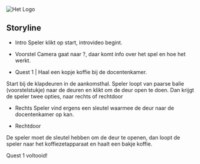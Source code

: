 ![Het Logo](https://raw.githubusercontent.com/daanschenkel/MarcsQuest/main/assets/logo.png)

## Storyline

- Intro
Speler klikt op start, introvideo begint.

- Voorstel
Camera gaat naar ?, daar komt info over het spel en hoe het werkt.

- Quest 1 | Haal een kopje koffie bij de docentenkamer.

Start bij de klapdeuren in de aankomsthal.
Speler loopt van paarse balie (voorstelstukje) naar de deuren en klikt om de deur open te doen.
Dan krijgt de speler twee opties, naar rechts of rechtdoor

- Rechts
Speler vind ergens een sleutel waarmee de deur naar de docentenkamer op kan.

- Rechtdoor

De speler moet de sleutel hebben om de deur te openen, dan loopt de speler naar het koffiezetapparaat en haalt een bakje koffie.


Quest 1 voltooid!

